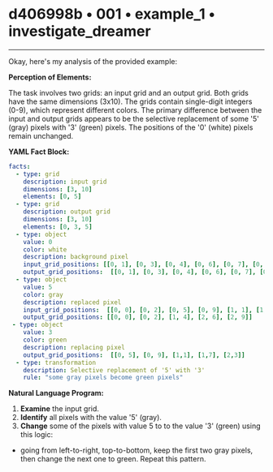 # d406998b • 001 • example_1 • investigate_dreamer

---
Okay, here's my analysis of the provided example:

**Perception of Elements:**

The task involves two grids: an input grid and an output grid. Both grids have the same dimensions (3x10). The grids contain single-digit integers (0-9), which represent different colors. The primary difference between the input and output grids appears to be the selective replacement of some '5' (gray) pixels with '3' (green) pixels. The positions of the '0' (white) pixels remain unchanged.

**YAML Fact Block:**



```yaml
facts:
  - type: grid
    description: input grid
    dimensions: [3, 10]
    elements: [0, 5]
  - type: grid
    description: output grid
    dimensions: [3, 10]
    elements: [0, 3, 5]
  - type: object
    value: 0
    color: white
    description: background pixel
    input_grid_positions: [[0, 1], [0, 3], [0, 4], [0, 6], [0, 7], [0, 8], [1, 0], [1, 2], [1, 3], [1, 5], [1, 6], [1, 8], [1, 9], [2, 0], [2, 1], [2, 2], [2, 4], [2, 5], [2, 7], [2,8]]
    output_grid_positions:  [[0, 1], [0, 3], [0, 4], [0, 6], [0, 7], [0, 8], [1, 0], [1, 2], [1, 3], [1, 5], [1, 6], [1, 8], [1, 9], [2, 0], [2, 1], [2, 2], [2, 4], [2, 5], [2, 7], [2,8]]
  - type: object
    value: 5
    color: gray
    description: replaced pixel
    input_grid_positions:  [[0, 0], [0, 2], [0, 5], [0, 9], [1, 1], [1, 4], [1, 7], [2, 3], [2, 6], [2, 9]]
    output_grid_positions: [[0, 0], [0, 2], [1, 4], [2, 6], [2, 9]]
 - type: object
    value: 3
    color: green
    description: replacing pixel
    output_grid_positions:  [[0, 5], [0, 9], [1,1], [1,7], [2,3]]
  - type: transformation
    description: Selective replacement of '5' with '3'
    rule: "some gray pixels become green pixels"
```



**Natural Language Program:**

1.  **Examine** the input grid.
2.  **Identify** all pixels with the value '5' (gray).
3.  **Change** some of the pixels with value 5 to to the value '3' (green) using this logic:
   * going from left-to-right, top-to-bottom, keep the first two gray pixels, then change the next one to green. Repeat this pattern.


